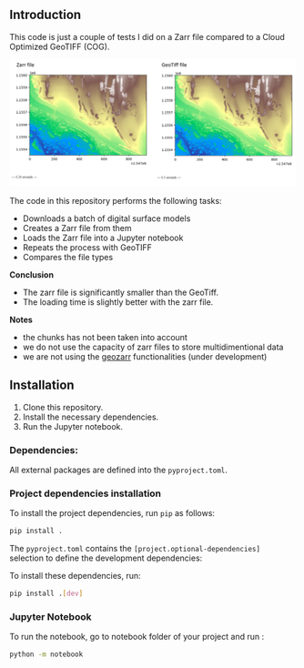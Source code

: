 ## Introduction

This code is just a couple of tests I did on a Zarr file compared to a Cloud Optimized GeoTIFF (COG).

![Alt text](zarr_vs_geotiff.png)

The code in this repository performs the following tasks:

- Downloads a batch of digital surface models
- Creates a Zarr file from them
- Loads the Zarr file into a Jupyter notebook
- Repeats the process with GeoTIFF
- Compares the file types

**Conclusion**

- The zarr file is significantly smaller than the GeoTiff.
- The loading time is slightly better with the zarr file.

**Notes**

- the chunks has not been taken into account
- we do not use the capacity of zarr files to store multidimentional data
- we are not using the [geozarr](https://github.com/zarr-developers/geozarr-spec) functionalities (under development)

## Installation

1. Clone this repository.
2. Install the necessary dependencies.
3. Run the Jupyter notebook.

### Dependencies:

All external packages are defined into the `pyproject.toml`.

### Project dependencies installation

To install the project dependencies, run `pip` as follows:

```bash
pip install .
```

The `pyproject.toml` contains the `[project.optional-dependencies]` selection to define the development dependencies:

To install these dependencies, run:

```bash
pip install .[dev]
```

### Jupyter Notebook

To run the notebook, go to notebook folder of your project and run :

```bash
python -m notebook
```
